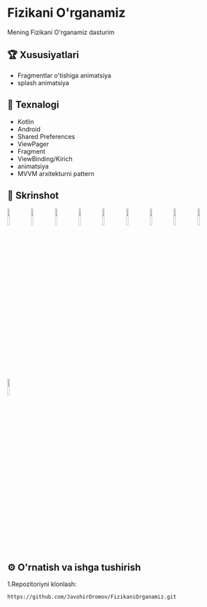 # Fizikani O'rganamiz

Mening Fizikani O'rganamiz dasturim

## 🏆 Xususiyatlari

- Fragmentlar o'tishiga animatsiya
- splash animatsiya

## 🚀 Texnalogi

- Kotlin
- Android
- Shared Preferences
- ViewPager
- Fragment
- ViewBinding/Kirich
- animatsiya
- MVVM arxitekturni pattern

## 📸 Skrinshot
<p float="left">
   <img src="https://drive.google.com/uc?export=view&id=1vJcKOJ3RiBNFDWXPgTN_E41Uhyj-IjMO" width="10%" />
     <img src="https://drive.google.com/uc?export=view&id=1DdPUl2ojFilUbgMOHZQ7TU7FCe34faFS" width="10%" />
   <img src="https://drive.google.com/uc?export=view&id=1d3Dl9B5Rn9LyTtDjdzIgN8RlGKVw_8xJ" width="10%" />
   <img src="https://drive.google.com/uc?export=view&id=1b1Ee5IN8HuRuuXsQAk3uf3cmVHA762zy" width="10%" />
     <img src="https://drive.google.com/uc?export=view&id=120_BVk2jPBKcpxqDpl0tz0m8aLzzV32u" width="10%" />
       <img src="https://drive.google.com/uc?export=view&id=1DdPUl2ojFilUbgMOHZQ7TU7FCe34faFS" width="10%" />
    <img src="https://drive.google.com/uc?export=view&id=1kDzLML3xGPVXrsmj8EENSdgxgtqJ5jDN" width="10%" />
    <img src="https://drive.google.com/uc?export=view&id=1nUCt2MBMBN-hAgRiAwzID9kNpvUex_OI" width="10%" />
    <img src="https://drive.google.com/uc?export=view&id=19Cc2jIw5lplHuBv2JfRcPii4GKMMRDLt" width="10%" />
  <img src="https://drive.google.com/uc?export=view&id=13wxhiAu3kSxofxSHJq-4eZUozFScijop" width="10%" />
 

</p>

## ⚙️ O'rnatish va ishga tushirish

1.Repozitoriyni klonlash:

```bash
https://github.com/JavohirOromov/FizikaniOrganamiz.git
